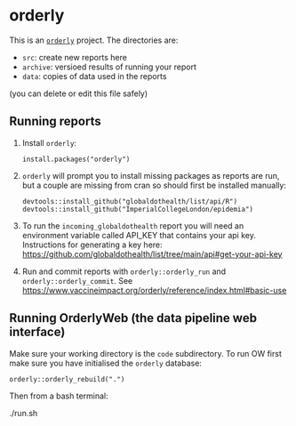 # orderly

This is an [`orderly`](https://github.com/vimc/orderly) project. The directories are:

* `src`: create new reports here
* `archive`: versioed results of running your report
* `data`: copies of data used in the reports

(you can delete or edit this file safely)

## Running reports

1. Install `orderly`:
    ```
   install.packages("orderly")
   ```

1. `orderly` will prompt you to install missing packages as reports are run,
   but a couple are missing from cran so should first be installed manually:
    ```
    devtools::install_github("globaldothealth/list/api/R")
    devtools::install_github("ImperialCollegeLondon/epidemia")
    ```

1. To run the `incoming_globaldothealth` report you will need an environment variable called API_KEY
   that contains your api key. Instructions for generating a key
   here: https://github.com/globaldothealth/list/tree/main/api#get-your-api-key

1. Run and commit reports with `orderly::orderly_run` and `orderly::orderly_commit`.
   See https://www.vaccineimpact.org/orderly/reference/index.html#basic-use

## Running OrderlyWeb (the data pipeline web interface)

Make sure your working directory is the `code` subdirectory.
To run OW first make sure you have initialised the `orderly` database:

    orderly::orderly_rebuild(".")

Then from a bash terminal:

   ./run.sh
